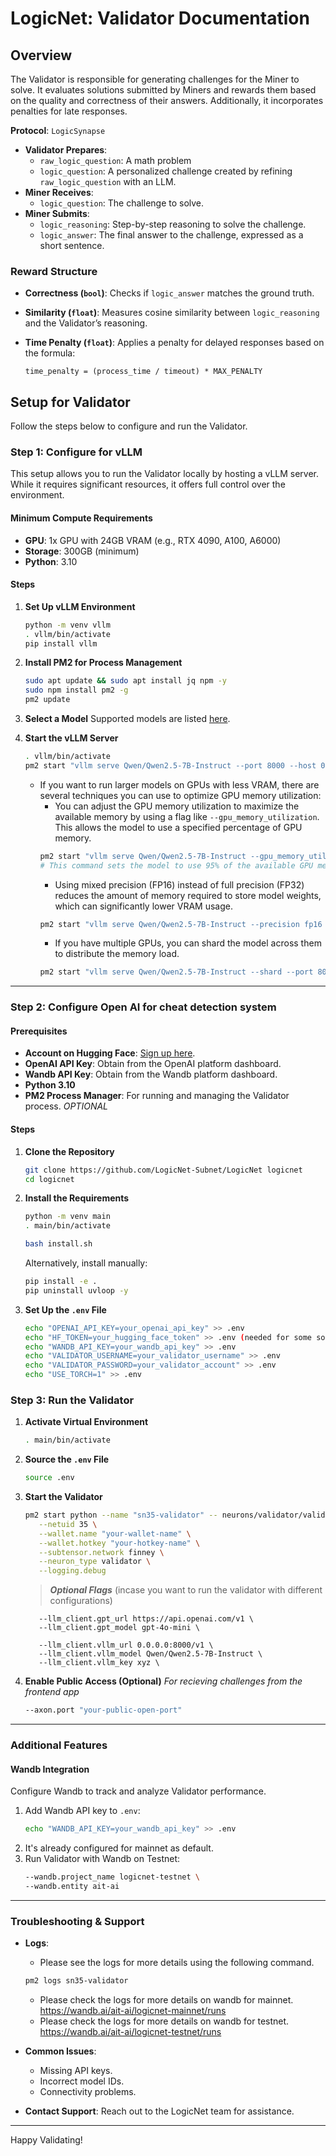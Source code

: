 # LogicNet: Validator Documentation

## Overview

The Validator is responsible for generating challenges for the Miner to solve. It evaluates solutions submitted by Miners and rewards them based on the quality and correctness of their answers. Additionally, it incorporates penalties for late responses.

**Protocol**: `LogicSynapse`

- **Validator Prepares**:
  - `raw_logic_question`: A math problem
  - `logic_question`: A personalized challenge created by refining `raw_logic_question` with an LLM.
- **Miner Receives**:
  - `logic_question`: The challenge to solve.
- **Miner Submits**:
  - `logic_reasoning`: Step-by-step reasoning to solve the challenge.
  - `logic_answer`: The final answer to the challenge, expressed as a short sentence.

### Reward Structure

- **Correctness (`bool`)**: Checks if `logic_answer` matches the ground truth.
- **Similarity (`float`)**: Measures cosine similarity between `logic_reasoning` and the Validator’s reasoning.
- **Time Penalty (`float`)**: Applies a penalty for delayed responses based on the formula:
  
  ```
  time_penalty = (process_time / timeout) * MAX_PENALTY
  ```

## Setup for Validator

Follow the steps below to configure and run the Validator.

### Step 1: Configure for vLLM

This setup allows you to run the Validator locally by hosting a vLLM server. While it requires significant resources, it offers full control over the environment.

#### Minimum Compute Requirements

- **GPU**: 1x GPU with 24GB VRAM (e.g., RTX 4090, A100, A6000)
- **Storage**: 300GB (minimum)
- **Python**: 3.10

#### Steps

1. **Set Up vLLM Environment**
   ```bash
   python -m venv vllm
   . vllm/bin/activate
   pip install vllm
   ```

2. **Install PM2 for Process Management**
   ```bash
   sudo apt update && sudo apt install jq npm -y
   sudo npm install pm2 -g
   pm2 update
   ```

3. **Select a Model**
   Supported models are listed [here](https://docs.vllm.ai/en/latest/models/supported_models.html).

4. **Start the vLLM Server**
   ```bash
   . vllm/bin/activate
   pm2 start "vllm serve Qwen/Qwen2.5-7B-Instruct --port 8000 --host 0.0.0.0" --name "sn35-vllm"
   ```
   - If you want to run larger models on GPUs with less VRAM, there are several techniques you can use to optimize GPU memory utilization:
      - You can adjust the GPU memory utilization to maximize the available memory by using a flag like `--gpu_memory_utilization`. This allows the model to use a specified percentage of GPU memory.
      ```bash
      pm2 start "vllm serve Qwen/Qwen2.5-7B-Instruct --gpu_memory_utilization 0.95 --port 8000 --host 0.0.0.0" --name "sn35-vllm" 
      # This command sets the model to use 95% of the available GPU memory.
      ```
      - Using mixed precision (FP16) instead of full precision (FP32) reduces the amount of memory required to store model weights, which can significantly lower VRAM usage.
      ```bash
      pm2 start "vllm serve Qwen/Qwen2.5-7B-Instruct --precision fp16 --gpu_memory_utilization 0.95 --port 8000 --host 0.0.0.0" --name "sn35-vllm"
      ```
      - If you have multiple GPUs, you can shard the model across them to distribute the memory load.
      ```bash
      pm2 start "vllm serve Qwen/Qwen2.5-7B-Instruct --shard --port 8000 --host 0.0.0.0" --name "sn35-vllm"
      ```

---

### Step 2: Configure Open AI for cheat detection system

#### Prerequisites

- **Account on Hugging Face**: [Sign up here](https://huggingface.co/).
- **OpenAI API Key**: Obtain from the OpenAI platform dashboard.
- **Wandb API Key**: Obtain from the Wandb platform dashboard.
- **Python 3.10**
- **PM2 Process Manager**: For running and managing the Validator process. *OPTIONAL*

#### Steps

1. **Clone the Repository**
   ```bash
   git clone https://github.com/LogicNet-Subnet/LogicNet logicnet
   cd logicnet
   ```

2. **Install the Requirements**
   ```bash
   python -m venv main
   . main/bin/activate

   bash install.sh
   ```
   Alternatively, install manually:
   ```bash
   pip install -e .
   pip uninstall uvloop -y
   ```

3. **Set Up the `.env` File**
   ```bash
   echo "OPENAI_API_KEY=your_openai_api_key" >> .env
   echo "HF_TOKEN=your_hugging_face_token" >> .env (needed for some some datasets)
   echo "WANDB_API_KEY=your_wandb_api_key" >> .env
   echo "VALIDATOR_USERNAME=your_validator_username" >> .env
   echo "VALIDATOR_PASSWORD=your_validator_account" >> .env
   echo "USE_TORCH=1" >> .env
   ```

### Step 3: Run the Validator

1. **Activate Virtual Environment**
   ```bash
   . main/bin/activate
   ```

2. **Source the `.env` File**
   ```bash
   source .env
   ```

3. **Start the Validator**
   ```bash
   pm2 start python --name "sn35-validator" -- neurons/validator/validator.py \
      --netuid 35 \
      --wallet.name "your-wallet-name" \
      --wallet.hotkey "your-hotkey-name" \
      --subtensor.network finney \
      --neuron_type validator \
      --logging.debug
   ```

   > ***Optional Flags*** (incase you want to run the validator with different configurations)
   ```
      --llm_client.gpt_url https://api.openai.com/v1 \
      --llm_client.gpt_model gpt-4o-mini \

      --llm_client.vllm_url 0.0.0.0:8000/v1 \
      --llm_client.vllm_model Qwen/Qwen2.5-7B-Instruct \
      --llm_client.vllm_key xyz \ 
   ```

4. **Enable Public Access (Optional)** *For recieving challenges from the frontend app*
   ```bash
   --axon.port "your-public-open-port"
   ```

---

### Additional Features

#### Wandb Integration

Configure Wandb to track and analyze Validator performance.

1. Add Wandb API key to `.env`:
   ```bash
   echo "WANDB_API_KEY=your_wandb_api_key" >> .env
   ```
2. It's already configured for mainnet as default.
3. Run Validator with Wandb on Testnet:
   ```bash
   --wandb.project_name logicnet-testnet \
   --wandb.entity ait-ai
   ```

---

### Troubleshooting & Support

- **Logs**:
  - Please see the logs for more details using the following command.
  ```bash
  pm2 logs sn35-validator
  ```
  - Please check the logs for more details on wandb for mainnet.
    https://wandb.ai/ait-ai/logicnet-mainnet/runs
  - Please check the logs for more details on wandb for testnet.
    https://wandb.ai/ait-ai/logicnet-testnet/runs

- **Common Issues**:
  - Missing API keys.
  - Incorrect model IDs.
  - Connectivity problems.
- **Contact Support**: Reach out to the LogicNet team for assistance.

---

Happy Validating!
